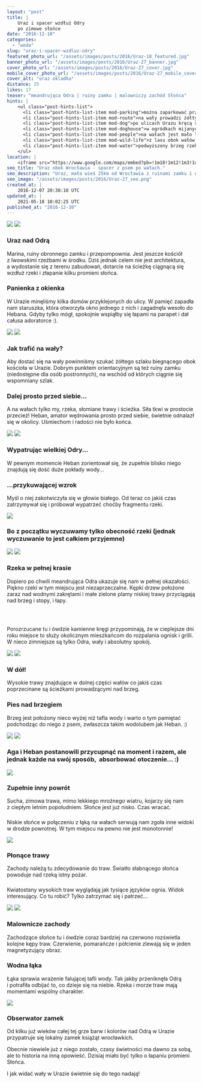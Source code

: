 ```yaml
---
layout: "post"
title: |
    Uraz i spacer wzdłuż Odry
    po zimowe słońce
date: "2016-12-10"
categories:
  - "woda"
slug: "uraz-i-spacer-wzdluz-odry"
featured_photo_url: "/assets/images/posts/2016/Uraz-18_featured.jpg"
banner_photo_url: "/assets/images/posts/2016/Uraz-27_banner.jpg"
cover_photo_url: "/assets/images/posts/2016/Uraz-27_cover.jpg"
mobile_cover_photo_url: "/assets/images/posts/2016/Uraz-27_mobile_cover.jpg"
cover_alt: "uraz okladka"
distance: 25
likes: 17
teaser: "meandrująca Odra | ruiny zamku | malowniczy zachód Słońca"
hints: |
    <ul class="post-hints-list">
      <li class="post-hints-list-item mod-parking">można zaparkować przy kościele</li>
      <li class="post-hints-list-item mod-route">na wały prowadzi żółty szlak (biegnący przy południowej ścianie kościoła)</li>
      <li class="post-hints-list-item mod-dog">po ulicach Urazu kręcą się psy</li>
      <li class="post-hints-list-item mod-doghouse">w ogródkach mijanych posesji mieszkają psy</li>
      <li class="post-hints-list-item mod-people">na wałach jest mało ludzi</li>
      <li class="post-hints-list-item mod-wild-life">z lasu obok wałów czasami wychodzą sarny</li>
      <li class="post-hints-list-item mod-water">podwyższony brzeg rzeki</li>
    </ul>
location: |
    <iframe src="https://www.google.com/maps/embed?pb=!1m18!1m12!1m3!1d159964.8715612934!2d16.775628579962163!3d51.21076485389371!2m3!1f0!2f0!3f0!3m2!1i1024!2i768!4f13.1!3m3!1m2!1s0x0%3A0x0!2zNTHCsDE0JzQwLjAiTiAxNsKwNTEnMTYuNiJF!5e0!3m2!1sen!2spl!4v1481318622000"></iframe>
seo_title: "Uraz obok Wrocławia - spacer z psem po wałach."
seo_description: "Uraz, mała wieś 25km od Wrocławia z ruinami zamku i długim wałem nad malowniczo meandrującą Odrą. Idealne miejsce na spacer z psem."
seo_image: "/assets/images/posts/2016/Uraz-27_seo.png"
created_at: |
    2016-12-07 20:38:10 UTC
updated_at: |
    2021-05-18 10:02:25 UTC
published_at: "2016-12-10"
---
```


<section class="post-section"> <div class="post-section-photo">
    <img class="desktop" src="{{ '/assets/images/posts/2016/Uraz-2.jpg' | relative_url }}">
    <img class="mobile" src="{{ '/assets/images/posts/2016/Uraz-2_cropped.jpg' | relative_url }}">
  </div>
  <div class="post-section-wrapper">
    <section class="post-section-content mod-dog"> <h1>Uraz nad Odrą</h1>
      <p>Marina, ruiny obronnego zamku i&nbsp;przepompownia. Jest jeszcze kościół z&nbsp;lwowskimi rzeźbami w&nbsp;środku. Dziś jednak celem nie jest architektura, a&nbsp;wydostanie się z&nbsp;terenu zabudowań, dotarcie na ścieżkę ciągnącą się wzdłuż rzeki i&nbsp;złapanie kilku promieni słońca.</p> </section> <section class="post-section-content mod-human"> <h1>Panienka z&nbsp;okienka</h1>
      <p>W&nbsp;Urazie minęliśmy kilka domów przyklejonych do ulicy. W&nbsp;pamięć zapadła nam staruszka, która otworzyła okno jednego z&nbsp;nich i&nbsp;zagadnęła wesoło do Hebana. Gdyby tylko mógł, spokojnie wspiąłby się łapami na parapet i&nbsp;dał całusa adoratorce :).</p> </section>
  </div> </section> <section class="post-section"> <div class="post-section-photo">
    <img class="desktop" src="{{ '/assets/images/posts/2016/Uraz-4.jpg' | relative_url }}">
    <img class="mobile" src="{{ '/assets/images/posts/2016/Uraz-4_cropped.jpg' | relative_url }}">
  </div>
  <div class="post-section-wrapper">
    <section class="post-section-content mod-dog"> <h1>Jak trafić na wały?</h1>
      <p>Aby dostać się na wały powinniśmy szukać żółtego szlaku biegnącego obok kościoła w Urazie. Dobrym punktem orientacyjnym są też ruiny zamku (niedostępne dla osób postronnych), na wschód od których ciągnie się wspomniany szlak.<br></p> </section> <section class="post-section-content mod-human"> <h1>Dalej prosto przed siebie...</h1>
      <p>A na wałach tylko my, rzeka, słomiane trawy i&nbsp;ścieżka. Siła tkwi w&nbsp;prostocie przecież! Heban, amator wędrowania prosto przed siebie, świetnie odnalazł się w&nbsp;okolicy. Uśmiechom i&nbsp;radości nie było końca.&nbsp;</p> </section>
  </div> </section> <section class="post-section"> <div class="post-section-photo">
    <img class="desktop" src="{{ '/assets/images/posts/2016/Uraz-12.jpg' | relative_url }}">
    <img class="mobile" src="{{ '/assets/images/posts/2016/Uraz-12_cropped.jpg' | relative_url }}">
  </div>
  <div class="post-section-wrapper">
    <section class="post-section-content mod-dog"> <h1>Wypatrując wielkiej Odry...</h1>
      <p>W&nbsp;pewnym momencie Heban zorientował się, że zupełnie blisko niego znajdują się dość duże pokłady wody...</p> </section> <section class="post-section-content mod-human"> <h1>...przykuwającej wzrok</h1>
      <p>Myśl o&nbsp;niej zakotwiczyła się w&nbsp;głowie białego. Od teraz co jakiś czas zatrzymywał się i&nbsp;próbował wypatrzeć choćby fragmentu rzeki.</p> </section>
  </div> </section> <section class="post-section"> <div class="post-section-photo mod-border">
    <img src="{{ '/assets/images/posts/2016/Uraz-8.jpg' | relative_url }}">
  </div>
  <div class="post-section-wrapper">
    <section class="post-section-content mod-single"> <h1>Bo z&nbsp;początku wyczuwamy tylko obecność rzeki (jednak wyczuwanie to jest całkiem przyjemne)</h1> </section>
  </div> </section> <section class="post-section"> <div class="post-section-photo">
    <img class="desktop" src="{{ '/assets/images/posts/2016/Uraz-10.jpg' | relative_url }}">
    <img class="mobile" src="{{ '/assets/images/posts/2016/Uraz-10_cropped.jpg' | relative_url }}">
  </div>
  <div class="post-section-wrapper">
    <section class="post-section-content mod-dog"> <h1>Rzeka w&nbsp;pełnej krasie</h1>  
      <p>Dopiero po chwili meandrująca Odra ukazuje się nam w&nbsp;pełnej okazałości. Piękno rzeki w&nbsp;tym miejscu jest niezaprzeczalne. Kępki drzew położone zaraz nad wodnymi zakrętami i&nbsp;małe zielone plamy niskiej trawy przyciągają nad brzeg i&nbsp;stopy, i&nbsp;łapy.</p> </section> <section class="post-section-content mod-human"> <h1><br></h1>
      <p>Porozrzucane tu i&nbsp;ówdzie kamienne kręgi przypominają, że w&nbsp;cieplejsze dni roku miejsce to służy okolicznym mieszkańcom do rozpalania ognisk i&nbsp;grilli. W&nbsp;nieco zimniejsze są tylko Odra, wały i&nbsp;absolutny spokój.</p> </section>
  </div> </section> <section class="post-section"> <div class="post-section-photo">
    <img class="desktop" src="{{ '/assets/images/posts/2016/Uraz-14.jpg' | relative_url }}">
    <img class="mobile" src="{{ '/assets/images/posts/2016/Uraz-14_cropped.jpg' | relative_url }}">
  </div>
  <div class="post-section-wrapper">
    <section class="post-section-content"> <h1>W dół!</h1>
      <p>Wysokie trawy znajdujące w dolnej części wałów co jakiś czas poprzecinane są ścieżkami prowadzącymi nad brzeg.</p> </section> <section class="post-section-content"> <h1>Pies nad brzegiem</h1>
      <p>Brzeg jest położony nieco wyżej niż tafla wody i warto o tym pamiętać podchodząc do niego z psem, zwłaszcza takim wodolubem jak Heban. :)&nbsp;</p> </section>
  </div> </section> <section class="post-section"> <div class="post-section-photo">
    <img class="desktop" src="{{ '/assets/images/posts/2016/Uraz-18.jpg' | relative_url }}">
    <img class="mobile" src="{{ '/assets/images/posts/2016/Uraz-18_cropped.jpg' | relative_url }}">
  </div>
  <div class="post-section-wrapper">
    <section class="post-section-content mod-single"> <h1>Aga i Heban postanowili przycupnąć na moment i razem, ale jednak każde na swój sposób, &nbsp;absorbować otoczenie... :)</h1>
     </section>
  </div> </section> <section class="post-section"> <div class="post-section-photo mod-border">
    <img src="{{ '/assets/images/posts/2016/Uraz-20.jpg' | relative_url }}">
  </div>
  <div class="post-section-wrapper">
    <section class="post-section-content mod-dog"> <h1>Zupełnie inny powrót</h1>
      <p>Sucha, zimowa trawa, mimo lekkiego mroźnego wiatru, kojarzy się nam z&nbsp;ciepłym letnim popołudniem. Słońce jest już nisko. Czas wracać.&nbsp;</p> </section> <section class="post-section-content mod-human"> <h1></h1>
      <p>Niskie słońce w&nbsp;połączeniu z&nbsp;łąką na wałach serwują nam zgoła inne widoki w&nbsp;drodze powrotnej. W&nbsp;tym miejscu na pewno nie jest monotonnie!</p> </section>
  </div> </section> <section class="post-section"> <div class="post-section-photo mod-border">
    <img src="{{ '/assets/images/posts/2016/Uraz-22.jpg' | relative_url }}">
  </div>
  <div class="post-section-wrapper">
    <section class="post-section-content mod-dog"> <h1>Płonące trawy</h1>
      <p>Zachody należą tu zdecydowanie do traw. Światło słabnącego słońca powoduje nad rzeką istny pożar.&nbsp;</p> </section> <section class="post-section-content mod-human"> <h1></h1>
      <p>Kwiatostany wysokich traw wyglądają jak tysiące języków ognia. Widok interesujący. Co tu robić? Tylko zatrzymać się i&nbsp;patrzeć...</p> </section>
  </div> </section> <section class="post-section"> <div class="post-section-photo">
    <img class="desktop" src="{{ '/assets/images/posts/2016/Uraz-24.jpg' | relative_url }}">
     <img class="mobile" src="{{ '/assets/images/posts/2016/Uraz-24_cropped.jpg' | relative_url }}">
  </div>
  <div class="post-section-wrapper">
    <section class="post-section-content mod-dog"> <h1>Malownicze zachody</h1>
      <p>Zachodzące słońce tu i&nbsp;ówdzie coraz bardziej na czerwono rozświetla kolejne kępy traw. Czerwienie, pomarańcze i&nbsp;półcienie zlewają się w&nbsp;jeden magnetyzujący obraz.</p> </section> <section class="post-section-content mod-human"> <h1>Wodna łąka</h1>
      <p>Łąka sprawia wrażenie falującej tafli wody. Tak jakby przeniknęła Odrą i&nbsp;potrafiła odbijać to, co dzieje się na niebie. Rzeka i&nbsp;morze traw mają momentami wspólny charakter.</p> </section>
  </div> </section> <section class="post-section"> <div class="post-section-photo">
    <img src="{{ '/assets/images/posts/2016/Uraz-26.jpg' | relative_url }}">
  </div>
  <div class="post-section-wrapper">
    <section class="post-section-content mod-dog"> <h1>Obserwator zamek</h1>
      <p>Od kilku już wieków całej tej grze barw i&nbsp;kolorów nad Odrą w&nbsp;Urazie przypatruje się lokalny zamek książąt wrocławkich.</p> </section> <section class="post-section-content mod-human"> <p>Obecnie niewiele już z&nbsp;niego zostało, czasy świetności ma dawno za sobą, ale to historia na inną opowieść. Dzisiaj miało być tylko o&nbsp;łapaniu promieni Słońca.</p><p>I&nbsp;jak widać wały w&nbsp;Urazie świetnie się do tego nadają!</p> </section>
  </div> </section>
